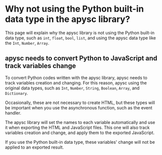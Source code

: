 # Why not using the Python built-in data type in the apysc library?

This page will explain why the apysc library is not using the Python built-in data type, such as `int`, `float`, `bool`, `list`, and using the apysc data type like the `Int`, `Number`, `Array`.

## apysc needs to convert Python to JavaScript and track variables change

To convert Python codes written with the apysc library, apysc needs to track variables creation and changing. For this reason, apysc using the original data types, such as `Int`, `Number`, `String`, `Boolean`, `Array`, and `Dictionary`.

Occasionally, these are not necessary to create HTML, but these types will be important when you use the asynchronous function, such as the event handler.

The apysc library will set the names to each variable automatically and use it when exporting the HTML and JavaScript files. This one will also track variables creation and change, and apply them to the exported JavaScript.

If you use the Python built-in data type, these variables' change will not be applied to an exported result.
